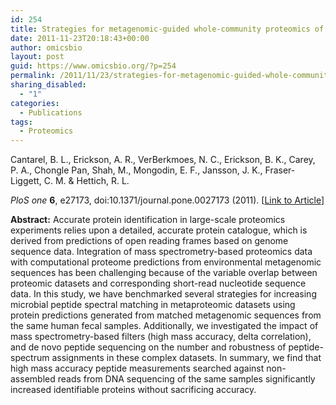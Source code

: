 ```yaml
---
id: 254
title: Strategies for metagenomic-guided whole-community proteomics of complex microbial environments.
date: 2011-11-23T20:18:43+00:00
author: omicsbio
layout: post
guid: https://www.omicsbio.org/?p=254
permalink: /2011/11/23/strategies-for-metagenomic-guided-whole-community-proteomics-of-complex-microbial-environments/
sharing_disabled:
  - "1"
categories:
  - Publications
tags:
  - Proteomics
---
```

Cantarel, B. L., Erickson, A. R., VerBerkmoes, N. C., Erickson, B. K., Carey, P. A., Chongle Pan, Shah, M., Mongodin, E. F., Jansson, J. K., Fraser-Liggett, C. M. & Hettich, R. L.

_PloS one_ **6**, e27173, doi:10.1371/journal.pone.0027173 (2011). [[Link to Article](http://www.plosone.org/article/info%3Adoi%2F10.1371%2Fjournal.pone.0027173)]

<!--more-->

**Abstract:** Accurate protein identification in large-scale proteomics experiments relies upon a detailed, accurate protein catalogue, which is derived from predictions of open reading frames based on genome sequence data. Integration of mass spectrometry-based proteomics data with computational proteome predictions from environmental metagenomic sequences has been challenging because of the variable overlap between proteomic datasets and corresponding short-read nucleotide sequence data. In this study, we have benchmarked several strategies for increasing microbial peptide spectral matching in metaproteomic datasets using protein predictions generated from matched metagenomic sequences from the same human fecal samples. Additionally, we investigated the impact of mass spectrometry-based filters (high mass accuracy, delta correlation), and de novo peptide sequencing on the number and robustness of peptide-spectrum assignments in these complex datasets. In summary, we find that high mass accuracy peptide measurements searched against non-assembled reads from DNA sequencing of the same samples significantly increased identifiable proteins without sacrificing accuracy.